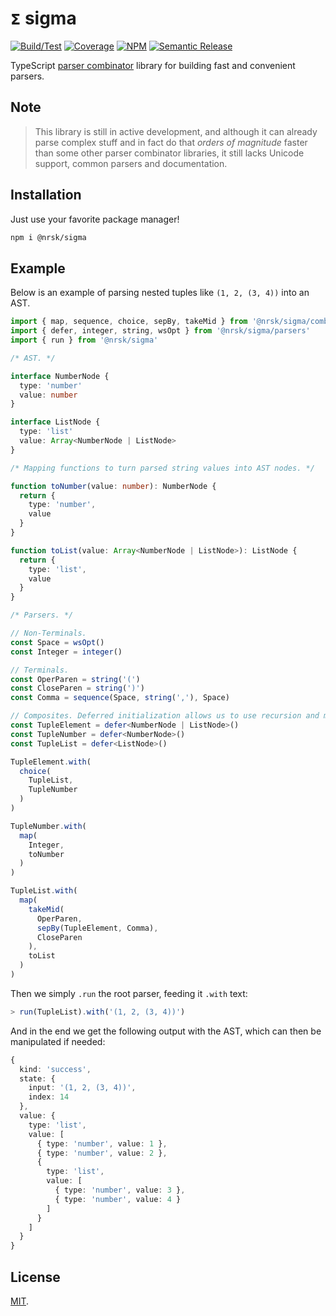 # `𝝨` sigma

[![Build/Test](https://img.shields.io/github/workflow/status/norskeld/sigma/test?style=flat&colorA=black)](https://github.com/norskeld/sigma/actions)
[![Coverage](https://img.shields.io/coveralls/github/norskeld/sigma?style=flat&colorA=black)](https://coveralls.io/github/norskeld/sigma)
[![NPM](https://img.shields.io/npm/v/@nrsk/sigma?style=flat&colorA=black&colorB=CC3534)](https://npm.im/@nrsk/sigma)
[![Semantic Release](https://img.shields.io/badge/semantic_release-black)](https://github.com/semantic-release/semantic-release)

TypeScript [parser combinator] library for building fast and convenient parsers.

## Note

> This library is still in active development, and although it can already parse complex stuff and
> in fact do that *orders of magnitude* faster than some other parser combinator libraries, it still
> lacks Unicode support, common parsers and documentation.

## Installation

Just use your favorite package manager!

```bash
npm i @nrsk/sigma
```

## Example

Below is an example of parsing nested tuples like `(1, 2, (3, 4))` into an AST.

```ts
import { map, sequence, choice, sepBy, takeMid } from '@nrsk/sigma/combinators'
import { defer, integer, string, wsOpt } from '@nrsk/sigma/parsers'
import { run } from '@nrsk/sigma'

/* AST. */

interface NumberNode {
  type: 'number'
  value: number
}

interface ListNode {
  type: 'list'
  value: Array<NumberNode | ListNode>
}

/* Mapping functions to turn parsed string values into AST nodes. */

function toNumber(value: number): NumberNode {
  return {
    type: 'number',
    value
  }
}

function toList(value: Array<NumberNode | ListNode>): ListNode {
  return {
    type: 'list',
    value
  }
}

/* Parsers. */

// Non-Terminals.
const Space = wsOpt()
const Integer = integer()

// Terminals.
const OperParen = string('(')
const CloseParen = string(')')
const Comma = sequence(Space, string(','), Space)

// Composites. Deferred initialization allows us to use recursion and mutual calls between parsers.
const TupleElement = defer<NumberNode | ListNode>()
const TupleNumber = defer<NumberNode>()
const TupleList = defer<ListNode>()

TupleElement.with(
  choice(
    TupleList,
    TupleNumber
  )
)

TupleNumber.with(
  map(
    Integer,
    toNumber
  )
)

TupleList.with(
  map(
    takeMid(
      OperParen,
      sepBy(TupleElement, Comma),
      CloseParen
    ),
    toList
  )
)
```

Then we simply `.run` the root parser, feeding it `.with` text:

```ts
> run(TupleList).with('(1, 2, (3, 4))')
```

And in the end we get the following output with the AST, which can then be manipulated if needed:

```ts
{
  kind: 'success',
  state: {
    input: '(1, 2, (3, 4))',
    index: 14
  },
  value: {
    type: 'list',
    value: [
      { type: 'number', value: 1 },
      { type: 'number', value: 2 },
      {
        type: 'list',
        value: [
          { type: 'number', value: 3 },
          { type: 'number', value: 4 }
        ]
      }
    ]
  }
}
```

## License

[MIT](LICENSE).

[parser combinator]: https://en.wikipedia.org/wiki/Parser_combinator
